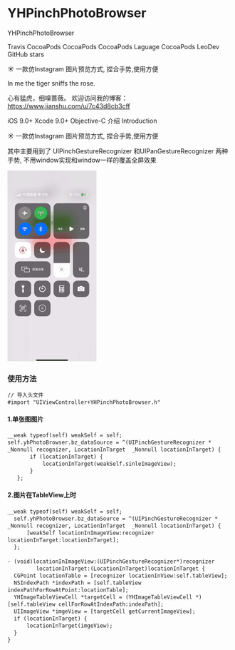# YHPinchPhotoBrowser
YHPinchPhotoBrowser

Travis CocoaPods CocoaPods CocoaPods Laguage CocoaPods LeoDev GitHub stars

☀️ 一款仿Instagram 图片预览方式, 捏合手势,使用方便

In me the tiger sniffs the rose.

心有猛虎，细嗅蔷薇。
欢迎访问我的博客：https://www.jianshu.com/u/7c43d8cb3cff

iOS 9.0+
Xcode 9.0+
Objective-C 
介绍 Introduction

☀️ 一款仿Instagram 图片预览方式, 捏合手势,使用方便

其中主要用到了 UIPinchGestureRecognizer 和UIPanGestureRecognizer  两种手势, 不用window实现和window一样的覆盖全屏效果

![功能展示图](https://github.com/yuhechuan/YHPinchPhotoBrowser/blob/master/YHPinchPhotoBrowser.gif)

### 使用方法
```
// 导入头文件
#import "UIViewController+YHPinchPhotoBrowser.h"

```
#### 1.单张图图片
```
__weak typeof(self) weakSelf = self;
self.yhPhotoBrowser.bz_dataSource = ^(UIPinchGestureRecognizer * _Nonnull recognizer, LocationInTarget  _Nonnull locationInTarget) {
       if (locationInTarget) {
           locationInTarget(weakSelf.sinleImageView);
       }
   };
```
#### 2.图片在TableView上时
```
__weak typeof(self) weakSelf = self;
  self.yhPhotoBrowser.bz_dataSource = ^(UIPinchGestureRecognizer * _Nonnull recognizer, LocationInTarget  _Nonnull locationInTarget) {
      [weakSelf locationInImageView:recognizer locationInTarget:locationInTarget];
  };
  
- (void)locationInImageView:(UIPinchGestureRecognizer*)recognizer
         locationInTarget:(LocationInTarget)locationInTarget {
  CGPoint locationTable = [recognizer locationInView:self.tableView];
  NSIndexPath *indexPath = [self.tableView indexPathForRowAtPoint:locationTable];
  YHImageTableViewCell *targetCell = (YHImageTableViewCell *)[self.tableView cellForRowAtIndexPath:indexPath];
  UIImageView *imgeView = [targetCell getCurrentImageView];
  if (locationInTarget) {
      locationInTarget(imgeView);
  }
}
```


